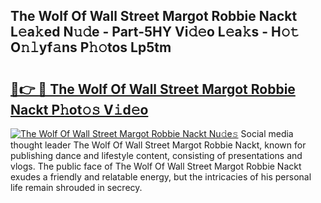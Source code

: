 ## The Wolf Of Wall Street Margot Robbie Nackt L𝚎a𝚔ed N𝚞𝚍e - Part-5HY Vi𝚍𝚎o L𝚎a𝚔s - H𝚘𝚝 O𝚗𝚕yf𝚊ns P𝚑𝚘tos Lp5tm

# <h2><a href="http://kff6t0t.oniu.top/?m=The+Wolf+Of+Wall+Street+Margot+Robbie+Nackt">🔗👉 🔴 The Wolf Of Wall Street Margot Robbie Nackt P𝚑ot𝚘𝚜 V𝚒d𝚎o</a></h2>

[![The Wolf Of Wall Street Margot Robbie Nackt Nu𝚍e𝚜](https://i.imgur.com/0qMVB7G.gif)](http://kff6t0t.oniu.top/?m=The+Wolf+Of+Wall+Street+Margot+Robbie+Nackt)
Social media thought leader The Wolf Of Wall Street Margot Robbie Nackt, known for publishing dance and lifestyle content, consisting of presentations and vlogs. The public face of The Wolf Of Wall Street Margot Robbie Nackt exudes a friendly and relatable energy, but the intricacies of his personal life remain shrouded in secrecy.  
